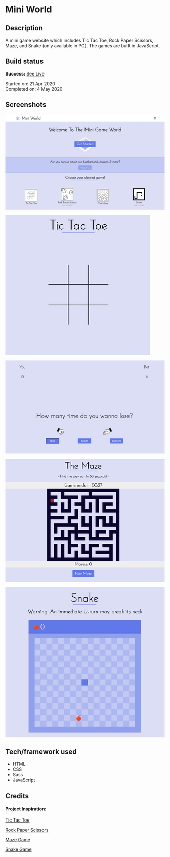 # Mini World

## Description

A mini game website which includes Tic Tac Toe, Rock Paper Scissors, Maze, and Snake (only available in PC). The games are built in JavaScript.

## Build status

**Success:** [See Live](https://miniworld.netlify.app/)

Started on: 21 Apr 2020 <br>
Completed on: 4 May 2020 <br>

## Screenshots

![Landing Page](https://github.com/yewyewXD/A-Mini-Game-Website/blob/master/readme-images/landing.jpg?raw=true "Landing Page")

![Tic Tac Toe](https://github.com/yewyewXD/A-Mini-Game-Website/blob/master/readme-images/tictactoe.JPG?raw=true "Tic Tac Toe")

![Rock Paper Scissors](https://github.com/yewyewXD/A-Mini-Game-Website/blob/master/readme-images/rockpaperscisscors.JPG?raw=true "Rock Paper Scissors")

![Maze](https://github.com/yewyewXD/A-Mini-Game-Website/blob/master/readme-images/maze.JPG?raw=true "Maze")

![Snake](https://github.com/yewyewXD/A-Mini-Game-Website/blob/master/readme-images/snake.JPG?raw=true "Snake")

## Tech/framework used

- HTML
- CSS
- Sass
- JavaScript

## Credits

#### Project Inspiration:

[Tic Tac Toe](https://www.youtube.com/watch?v=Y-GkMjUZsmM&t=2s&ab_channel=WebDevSimplified) <br>

[Rock Paper Scissors](https://www.youtube.com/watch?v=qWPtKtYEsN4&ab_channel=DevEd) <br>

[Maze Game](https://www.youtube.com/watch?v=OMcU-eKluPY&t=285s&ab_channel=TechnoGeek) <br>

[Snake Game](https://www.youtube.com/watch?v=9TcU2C1AACw&ab_channel=CodeExplained) <br>
